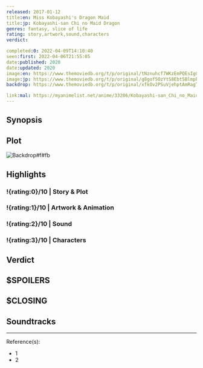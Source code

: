 ```yaml
---
released: 2017-01-12
title:en: Miss Kobayashi's Dragon Maid
title:jp: Kobayashi-san Chi no Maid Dragon
genres: fantasy, slice of life
rating: story,artwork,sound,characters
verdict:

completed:0: 2022-04-09T14:10:40
seen:first: 2022-04-06T21:55:05
date:published: 2020
date:updated: 2020
image:en: https://www.themoviedb.org/t/p/original/tNznuhcf7WKzEmPQEsIgGMrB3Az.jpg
image:jp: https://www.themoviedb.org/t/p/original/g8gof5OzYtS8Ebt5BlmpPExUjlJ.jpg
backdrop: https://www.themoviedb.org/t/p/original/xfkOv2PSuVjehptAmRagT4MzatQ.jpg

link:mal: https://myanimelist.net/anime/33206/Kobayashi-san_Chi_no_Maid_Dragon/
---
```



## Synopsis

## Plot

![Backdrop#f#fb](https://www.themoviedb.org/t/p/original/vc3GVrH46tZPUk7RxRpQO6wH3ny.jpg "Source: TMDB")

## Highlights

### !{rating:0}/10 | Story & Plot

### !{rating:1}/10 | Artwork & Animation

### !{rating:2}/10 | Sound

### !{rating:3}/10 | Characters

## Verdict

## $SPOILERS

## $CLOSING

## Soundtracks

***
Reference(s):

- 1
- 2
